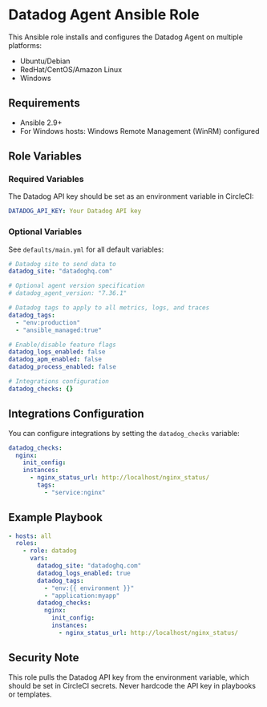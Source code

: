 # Datadog Agent Ansible Role

This Ansible role installs and configures the Datadog Agent on multiple platforms:
- Ubuntu/Debian
- RedHat/CentOS/Amazon Linux
- Windows

## Requirements

- Ansible 2.9+
- For Windows hosts: Windows Remote Management (WinRM) configured

## Role Variables

### Required Variables

The Datadog API key should be set as an environment variable in CircleCI:

```yaml
DATADOG_API_KEY: Your Datadog API key
```

### Optional Variables

See `defaults/main.yml` for all default variables:

```yaml
# Datadog site to send data to
datadog_site: "datadoghq.com"

# Optional agent version specification
# datadog_agent_version: "7.36.1"

# Datadog tags to apply to all metrics, logs, and traces
datadog_tags:
  - "env:production"
  - "ansible_managed:true"

# Enable/disable feature flags
datadog_logs_enabled: false
datadog_apm_enabled: false
datadog_process_enabled: false

# Integrations configuration
datadog_checks: {}
```

## Integrations Configuration

You can configure integrations by setting the `datadog_checks` variable:

```yaml
datadog_checks:
  nginx:
    init_config:
    instances:
      - nginx_status_url: http://localhost/nginx_status/
        tags:
          - "service:nginx"
```

## Example Playbook

```yaml
- hosts: all
  roles:
    - role: datadog
      vars:
        datadog_site: "datadoghq.com"
        datadog_logs_enabled: true
        datadog_tags:
          - "env:{{ environment }}"
          - "application:myapp"
        datadog_checks:
          nginx:
            init_config:
            instances:
              - nginx_status_url: http://localhost/nginx_status/
```

## Security Note

This role pulls the Datadog API key from the environment variable, which should be set in CircleCI secrets. Never hardcode the API key in playbooks or templates. 